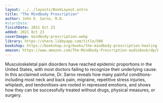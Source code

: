 ```yaml
---
layout: ../../layouts/BookLayout.astro
title: "The Mindbody Prescription"
author: John E. Sarno, M.D.
#startDate:
finishDate: 2021 Oct 23
added: 2021 Oct 23
coverImage: mindbody-prescription.webp
library: https://share.libbyapp.com/title/500
bookshop: https://bookshop.org/books/the-mindbody-prescription-healing-the-body-healing-the-pain/9780446675154
amazon: https://www.amazon.com/The-Mindbody-Prescription-audiobook/dp/B006YUXP84/
---
```


Musculoskeletal pain disorders have reached epidemic proportions in the United States, with most doctors failing to recognize their underlying cause. In this acclaimed volume, Dr. Sarno reveals how many painful conditions-including most neck and back pain, migraine, repetitive stress injuries, whiplash, and tendonitises-are rooted in repressed emotions, and shows how they can be successfully treated without drugs, physical measures, or surgery.  

